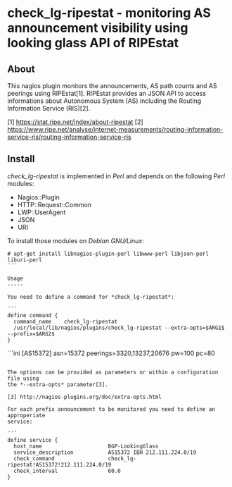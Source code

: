 check_lg-ripestat - monitoring AS announcement visibility using looking glass API of RIPEstat
=============================================================================================

About
-----

This nagios plugin monitors the announcements, AS path counts and AS peerings
using RIPEstat[1]. RIPEstat provides an JSON API to access informations about
Autonomous System (AS) including the Routing Information Service (RIS)[2].

[1] https://stat.ripe.net/index/about-ripestat
[2] https://www.ripe.net/analyse/internet-measurements/routing-information-service-ris/routing-information-service-ris


Install
-------

*check_lg-ripestat* is implemented in *Perl* and depends on the following *Perl* modules:
- Nagios::Plugin
- HTTP::Request::Common
- LWP::UserAgent
- JSON
- URI

To install those modules on *Debian GNU/Linux*:

```console
# apt-get install libnagios-plugin-perl libwww-perl libjson-perl liburi-perl
´´´

Usage
-----

You need to define a command for *check_lg-ripestat*:

´´´
define command {
  command_name    check_lg-ripestat
  /usr/local/lib/nagios/plugins/check_lg-ripestat --extra-opts=$ARG1$ --prefix=$ARG2$
}
```

´´´ini
[AS15372]
asn=15372
peerings=3320,13237,20676
pw=100
pc=80
```

The options can be provided as parameters or within a configuration file using
the *--extra-opts* parameter[3].

[3] http://nagios-plugins.org/doc/extra-opts.html

For each prefix announcement to be monitored you need to define an approperiate
service:

´´´
define service {
  host_name                     BGP-LookingGlass
  service_description           AS15372 IBH 212.111.224.0/19
  check_command                 check_lg-ripestat!AS15372!212.111.224.0/19
  check_interval                60.0
}
```

